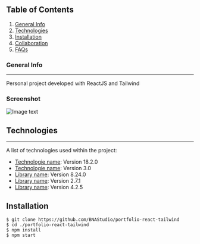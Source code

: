 ## Table of Contents

1. [General Info](#general-info)
2. [Technologies](#technologies)
3. [Installation](#installation)
4. [Collaboration](#collaboration)
5. [FAQs](#faqs)

### General Info

---

Personal project developed with ReactJS and Tailwind

### Screenshot

![Image text](URL)

## Technologies

---

A list of technologies used within the project:

- [Technologie name](https://es.reactjs.org/): Version 18.2.0
- [Technologie name](https://tailwindcss.com/): Version 3.0
- [Library name](https://eslint.org/): Version 8.24.0
- [Library name](https://prettier.io/): Version 2.7.1
- [Library name](https://github.com/commitizen/cz-cli): Version 4.2.5

## Installation

```
$ git clone https://github.com/BNAStudio/portfolio-react-tailwind
$ cd ./portfolio-react-tailwind
$ npm install
$ npm start
```